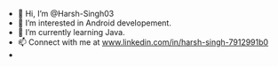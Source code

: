 - 👋 Hi, I’m @Harsh-Singh03
- 👀 I’m interested in Android developement.
- 🌱 I’m currently learning Java.
- 📫 Connect with me at www.linkedin.com/in/harsh-singh-7912991b0 
-                     
<!---
Harsh-Singh03/Harsh-Singh03 is a ✨ special ✨ repository because its `README.md` (this file) appears on your GitHub profile.
You can click the Preview link to take a look at your changes.
--->
